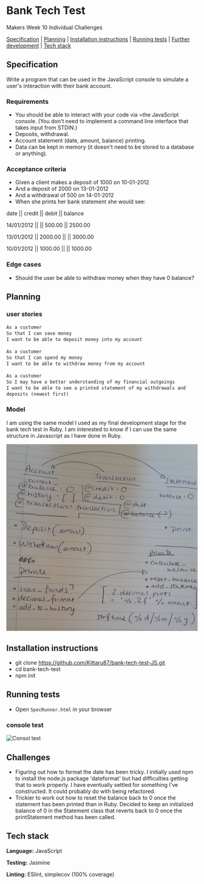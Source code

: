 # Bank Tech Test 

Makers Week 10 Individual Challenges


[Specification](#Specification) | [Planning](#Planning) | [Installation instructions](#Installation-instructions) | [Running tests](#Running-tests) | [Further development](#Further-development) | [Tech stack](#Tech-stack)

## Specification
Write a program that can be used in the JavaScript console to simulate a user's interaction with their bank account.

### Requirements

* You should be able to interact with your code via =the JavaScript console. (You don't need to implement a command line interface that takes input from STDIN.)
* Deposits, withdrawal.
* Account statement (date, amount, balance) printing.
* Data can be kept in memory (it doesn't need to be stored to a database or anything).

### Acceptance criteria

* Given a client makes a deposit of 1000 on 10-01-2012
* And a deposit of 2000 on 13-01-2012
* And a withdrawal of 500 on 14-01-2012
* When she prints her bank statement she would see:

date || credit || debit || balance

14/01/2012 || || 500.00 || 2500.00

13/01/2012 || 2000.00 || || 3000.00

10/01/2012 || 1000.00 || || 1000.00

### Edge cases
* Should the user be able to withdraw money when they have 0 balance?

## Planning

### user stories
```
As a customer
So that I can save money
I want to be able to deposit money into my account

As a customer
So that I can spend my money
I want to be able to withdraw money from my account

As a customer
So I may have a better understanding of my financial outgoings
I want to be able to see a printed statement of my withdrawals and deposits (newest first)
```
### Model

I am using the same model I used as my final development stage for the bank tech test in Ruby. I am interested to know if I can use the same structure in Javascript as I have done in Ruby.

![Bank Tech Test Model 2](./public/bank-tt-model-2.jpg)


## Installation instructions

* git clone https://github.com/Kittaru87/bank-tech-test-JS.git
* cd bank-tech-test
* npm init


## Running tests
* Open `SpecRunner.html` in your browser


### console test
![Consol test](./public/console-test.jpg)

## Challenges
* Figuring out how to format the date has been tricky. I initially used npm to install the node.js package 'dateformat' but had difficulties getting that to work properly. I have eventually settled for something I've constructed. It could probably do with being refactored.
* Trickier to work out how to reset the balance back to 0 once the statement has been printed than in Ruby. Decided to keep an initialized balance of 0 in the Statement class that reverts back to 0 once the printStatement method has been called.


## Tech stack

**Language:** JavaScript

**Testing:** Jasmine

**Linting:** ESlint, simplecov (100% coverage)